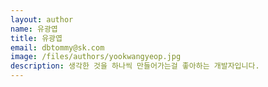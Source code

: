 ```yaml
---
layout: author
name: 유광엽
title: 유광엽
email: dbtommy@sk.com
image: /files/authors/yookwangyeop.jpg
description: 생각한 것을 하나씩 만들어가는걸 좋아하는 개발자입니다.
---
```

